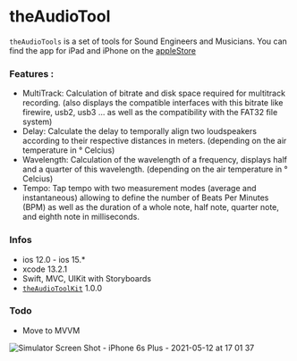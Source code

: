 # theAudioTool

`theAudioTools` is a set of tools for Sound Engineers and Musicians.
You can find the app for iPad and iPhone on the [appleStore][apple] 

### Features :
- MultiTrack: Calculation of bitrate and disk space required for multitrack recording. (also displays the compatible interfaces with this bitrate like firewire, usb2, usb3 ... as well as the compatibility with the FAT32 file system)
- Delay: Calculate the delay to temporally align two loudspeakers according to their respective distances in meters. (depending on the air temperature in ° Celcius) 
- Wavelength: Calculation of the wavelength of a frequency, displays half and a quarter of this wavelength. (depending on the air temperature in ° Celcius)
- Tempo: Tap tempo with two measurement modes (average and instantaneous) allowing to define the number of Beats Per Minutes (BPM) as well as the duration of a whole note, half note, quarter note, and eighth note in milliseconds.

### Infos
- ios 12.0 - ios 15.*
- xcode 13.2.1
- Swift, MVC, UIKit with Storyboards
- [`theAudioToolKit`][kit] 1.0.0


### Todo
- Move to MVVM 

![Simulator Screen Shot - iPhone 6s Plus - 2021-05-12 at 17 01 37](https://user-images.githubusercontent.com/64770013/124905693-94fcce00-dfe6-11eb-9d15-6f6c6fa8c88e.png)

[apple]: https://apps.apple.com/app/id1563526157
[kit]: https://github.com/thibaultmaestracci/theAudioToolKit
